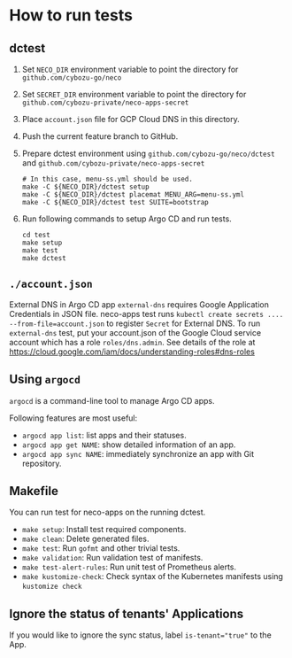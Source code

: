 How to run tests
================

dctest
------

1. Set `NECO_DIR` environment variable to point the directory for `github.com/cybozu-go/neco`
2. Set `SECRET_DIR` environment variable to point the directory for `github.com/cybozu-private/neco-apps-secret`
3. Place `account.json` file for GCP Cloud DNS in this directory.
4. Push the current feature branch to GitHub.
5. Prepare dctest environment using `github.com/cybozu-go/neco/dctest` and `github.com/cybozu-private/neco-apps-secret`

    ```console
    # In this case, menu-ss.yml should be used.
    make -C ${NECO_DIR}/dctest setup
    make -C ${NECO_DIR}/dctest placemat MENU_ARG=menu-ss.yml
    make -C ${NECO_DIR}/dctest test SUITE=bootstrap
    ```

6. Run following commands to setup Argo CD and run tests.

    ```console
    cd test
    make setup
    make test
    make dctest
    ```

`./account.json`
----------------

External DNS in Argo CD app `external-dns` requires Google Application Credentials in JSON file.
neco-apps test runs `kubectl create secrets .... --from-file=account.json` to register `Secret` for External DNS.
To run `external-dns` test, put your account.json of the Google Cloud service account which has a role `roles/dns.admin`.
See details of the role at https://cloud.google.com/iam/docs/understanding-roles#dns-roles

Using `argocd`
--------------

`argocd` is a command-line tool to manage Argo CD apps.

Following features are most useful:

- `argocd app list`: list apps and their statuses.
- `argocd app get NAME`: show detailed information of an app.
- `argocd app sync NAME`: immediately synchronize an app with Git repository.

Makefile
--------

You can run test for neco-apps on the running dctest.

- `make setup`: Install test required components.
- `make clean`: Delete generated files.
- `make test`: Run `gofmt` and other trivial tests.
- `make validation`: Run validation test of manifests.
- `make test-alert-rules`: Run unit test of Prometheus alerts.
- `make kustomize-check`: Check syntax of the Kubernetes manifests using `kustomize check`

Ignore the status of tenants' Applications
------------------------------------------
If you would like to ignore the sync status, label `is-tenant="true"` to the App.
